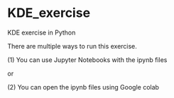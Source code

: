 # KDE_exercise
KDE exercise in Python

There are multiple ways to run this exercise. 

(1) You can use Jupyter Notebooks with the ipynb files

or

(2) You can open the ipynb files using Google colab
